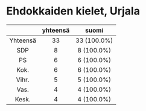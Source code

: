 # Ehdokkaiden kielet, Urjala

| |yhteensä|suomi|
|:---:|:---:|:---:|
|Yhteensä|33|33 (100.0%)|
|SDP|8|8 (100.0%)|
|PS|6|6 (100.0%)|
|Kok.|6|6 (100.0%)|
|Vihr.|5|5 (100.0%)|
|Vas.|4|4 (100.0%)|
|Kesk.|4|4 (100.0%)|


